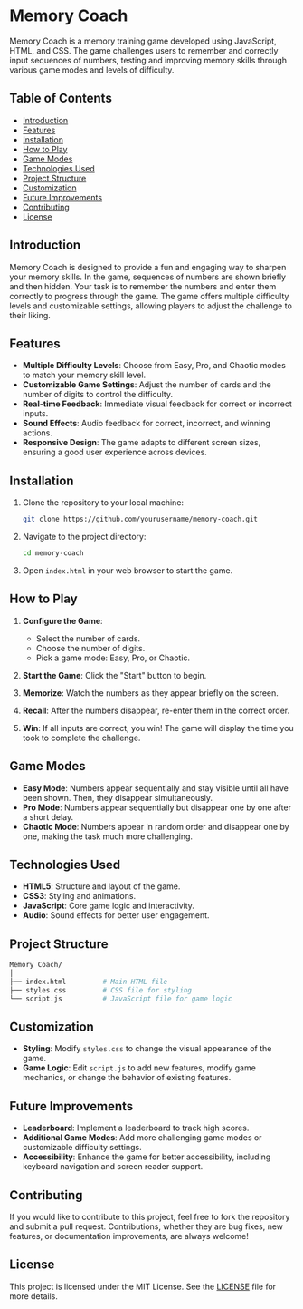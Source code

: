 # Memory Coach

Memory Coach is a memory training game developed using JavaScript, HTML, and CSS. The game challenges users to remember and correctly input sequences of numbers, testing and improving memory skills through various game modes and levels of difficulty.

## Table of Contents

- [Introduction](#introduction)
- [Features](#features)
- [Installation](#installation)
- [How to Play](#how-to-play)
- [Game Modes](#game-modes)
- [Technologies Used](#technologies-used)
- [Project Structure](#project-structure)
- [Customization](#customization)
- [Future Improvements](#future-improvements)
- [Contributing](#contributing)
- [License](#license)

## Introduction

Memory Coach is designed to provide a fun and engaging way to sharpen your memory skills. In the game, sequences of numbers are shown briefly and then hidden. Your task is to remember the numbers and enter them correctly to progress through the game. The game offers multiple difficulty levels and customizable settings, allowing players to adjust the challenge to their liking.

## Features

- **Multiple Difficulty Levels**: Choose from Easy, Pro, and Chaotic modes to match your memory skill level.
- **Customizable Game Settings**: Adjust the number of cards and the number of digits to control the difficulty.
- **Real-time Feedback**: Immediate visual feedback for correct or incorrect inputs.
- **Sound Effects**: Audio feedback for correct, incorrect, and winning actions.
- **Responsive Design**: The game adapts to different screen sizes, ensuring a good user experience across devices.

## Installation

1. Clone the repository to your local machine:

    ```bash
    git clone https://github.com/yourusername/memory-coach.git
    ```

2. Navigate to the project directory:

    ```bash
    cd memory-coach
    ```

3. Open `index.html` in your web browser to start the game.

## How to Play

1. **Configure the Game**:
    - Select the number of cards.
    - Choose the number of digits.
    - Pick a game mode: Easy, Pro, or Chaotic.

2. **Start the Game**: Click the "Start" button to begin.

3. **Memorize**: Watch the numbers as they appear briefly on the screen.

4. **Recall**: After the numbers disappear, re-enter them in the correct order.

5. **Win**: If all inputs are correct, you win! The game will display the time you took to complete the challenge.

## Game Modes

- **Easy Mode**: Numbers appear sequentially and stay visible until all have been shown. Then, they disappear simultaneously.
- **Pro Mode**: Numbers appear sequentially but disappear one by one after a short delay.
- **Chaotic Mode**: Numbers appear in random order and disappear one by one, making the task much more challenging.

## Technologies Used

- **HTML5**: Structure and layout of the game.
- **CSS3**: Styling and animations.
- **JavaScript**: Core game logic and interactivity.
- **Audio**: Sound effects for better user engagement.

## Project Structure

```bash
Memory Coach/
│
├── index.html         # Main HTML file
├── styles.css         # CSS file for styling
└── script.js          # JavaScript file for game logic
```

## Customization

- **Styling**: Modify `styles.css` to change the visual appearance of the game.
- **Game Logic**: Edit `script.js` to add new features, modify game mechanics, or change the behavior of existing features.

## Future Improvements

- **Leaderboard**: Implement a leaderboard to track high scores.
- **Additional Game Modes**: Add more challenging game modes or customizable difficulty settings.
- **Accessibility**: Enhance the game for better accessibility, including keyboard navigation and screen reader support.

## Contributing

If you would like to contribute to this project, feel free to fork the repository and submit a pull request. Contributions, whether they are bug fixes, new features, or documentation improvements, are always welcome!

## License

This project is licensed under the MIT License. See the [LICENSE](LICENSE) file for more details.
